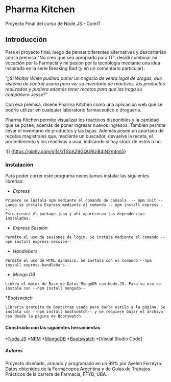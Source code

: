 # Pharma Kitchen
Proyecto Final del curso de Node.JS - ComIT
 
## Introducción
Para el proyecto final, luego de pensar diferentes alternativas y descartarlas con la premisa "No creo que sea apropiado para IT", decidi combinar mi vocación por la Farmacia y mi pasión por la tecnología mediante una idea inspirada en la serie Breaking Bad (y en un comentario particular):

_"¿Si Walter White pudiera poner un negocio de venta legal de drogas, que sistema de control usaria para ver su inventario de reactivos, los productos realizados y pudiera además tener recetas para que las haga su compañero Jesse?"_

Con esa premisa, diseñe Pharma Kitchen como una aplicación web que se podria utilizar en cualquier laboratorio farmaceutico o drogueria.

Pharma Kitchen permite visualizar los reactivos disponibles y la cantidad que se posee, además de poner ingresar nuevos ingresos. 
Tambien permite llevar el inventario de productos y las bajas. Además posee un apartado de recetas magistrales que, mediante un buscador, devuelve la receta, el procedimiento y los reactivos a usar, indicando si hay stock de estos o no.

![] {https://giphy.com/gifs/xT8qAZ9GQURUiB4IN2/html5}

### Instalación
Para poder correr este programa necesitamos instalar las siguientes librerias:
* _Express_
 ```
 Primero se instala npm mediante el comando de consola  -- npm init --
 Luego se instala Express mediante el comando -- npm install express --.
 Esto creará el package.json y ahi apareceran las dependencias instaladas.
 ```
* _Express Session_
 ```
 Permite el uso de sesiones de login. Se instala mediante el comando --npm install express-session--
 ```
* _Handlebars_
 ```
 Permite el uso de HTML dinamico. Se instala con el comando --npm install express-handlebars--
 ```
* _Mongo DB_
 ```
 Linkea el motor de Base de Datos MongoDB con Node.JS. Para su uso se instala con --npm install mongodb--
 ```
*_Bootswatch_
```
Libreria gratuita de Bootstrap usada para darle estilo a la página. Se instala con --npm install bootswatch-- y se requiere bajar el archivo css desde la página de Bootswatch.
```

#### Construido con las siguientes herramientas

*[Node.JS](https://nodejs.org/es/)
*[NPM](https://www.npmjs.com/)
*[MongoDB](https://www.mongodb.com/es)
*[Bootswatch](https://bootswatch.com/united)
*[Visual Studio Code]

##### Autores

Proyecto diseñado, armado y programado en un 99% por Ayelen Ferreyra.
Datos obtenidos de la Farmacopea Argentina y de Guias de Trabajos Prácticos de la carrera de Farmacia, FFYB, UBA.






